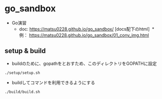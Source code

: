 # go_sandbox

* Go演習
  * doc: https://matsu0228.github.io/go_sandbox/ [docs配下のhtml]
  * 例： https://matsu0228.github.io/go_sandbox/01_conv_img.html

## setup & build

* buildのために、gopathをとおすため、このディレクトリをGOPATHに設定
```
./setup/setup.sh
```
* buildしてコマンドを利用できるようにする
```
./build/build.sh
```

